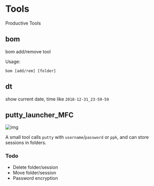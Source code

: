 # Tools

Productive Tools

## bom

bom add/remove tool

Usage:

```shell
bom [add/rem] [folder]
```

## dt

show current date, time like `2018-12-31_23-59-59`

## putty_launcher_MFC

![img](https://github.com/captainwong/Tools/blob/master/putty_launcher_MFC/putty_launcher_MFC.png?raw=true)

A small tool calls `putty` with `username`/`password` or `ppk`, and can store sessions in folders.

### Todo

* Delete folder/session
* Move folder/session
* Password encryption
